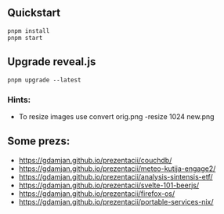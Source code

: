 ## Quickstart

```
pnpm install
pnpm start
```

## Upgrade reveal.js

```
pnpm upgrade --latest
```

### Hints:
* To resize images use convert orig.png -resize 1024 new.png


## Some prezs:
* https://gdamjan.github.io/prezentacii/couchdb/
* https://gdamjan.github.io/prezentacii/meteo-kutija-engage2/
* https://gdamjan.github.io/prezentacii/analysis-sintensis-etf/
* https://gdamjan.github.io/prezentacii/svelte-101-beerjs/
* https://gdamjan.github.io/prezentacii/firefox-os/
* https://gdamjan.github.io/prezentacii/portable-services-nix/
